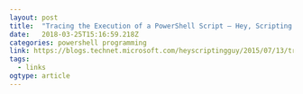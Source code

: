 ```yaml
---
layout: post 
title:  "Tracing the Execution of a PowerShell Script – Hey, Scripting Guy! Blog" 
date:   2018-03-25T15:16:59.218Z 
categories: powershell programming
link: https://blogs.technet.microsoft.com/heyscriptingguy/2015/07/13/tracing-the-execution-of-a-powershell-script/ 
tags:
  - links
ogtype: article 
---
```


